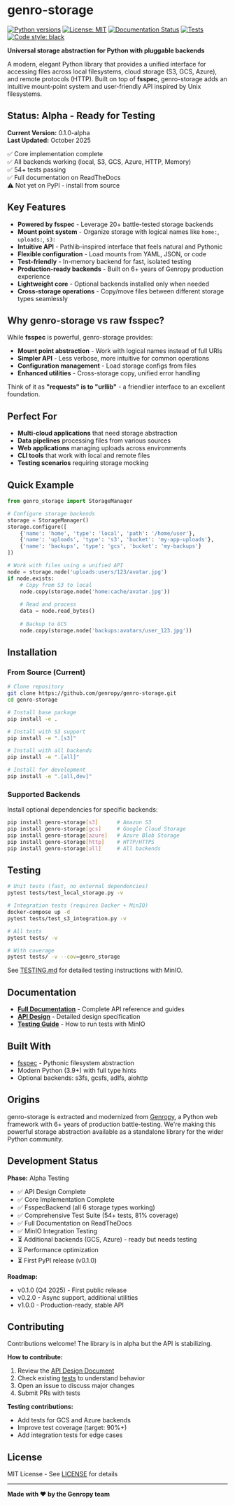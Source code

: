 # genro-storage

[![Python versions](https://img.shields.io/badge/python-3.9%2B-blue.svg)](https://www.python.org/downloads/)
[![License: MIT](https://img.shields.io/badge/License-MIT-yellow.svg)](https://opensource.org/licenses/MIT)
[![Documentation Status](https://readthedocs.org/projects/genro-storage/badge/?version=latest)](https://genro-storage.readthedocs.io/en/latest/?badge=latest)
[![Tests](https://github.com/genropy/genro-storage/workflows/Tests/badge.svg)](https://github.com/genropy/genro-storage/actions)
[![Code style: black](https://img.shields.io/badge/code%20style-black-000000.svg)](https://github.com/psf/black)

**Universal storage abstraction for Python with pluggable backends**

A modern, elegant Python library that provides a unified interface for accessing files across local filesystems, cloud storage (S3, GCS, Azure), and remote protocols (HTTP). Built on top of **fsspec**, genro-storage adds an intuitive mount-point system and user-friendly API inspired by Unix filesystems.

## Status: Alpha - Ready for Testing

**Current Version:** 0.1.0-alpha  
**Last Updated:** October 2025

✅ Core implementation complete  
✅ All backends working (local, S3, GCS, Azure, HTTP, Memory)  
✅ 54+ tests passing  
✅ Full documentation on ReadTheDocs  
⚠️ Not yet on PyPI - install from source

## Key Features

- **Powered by fsspec** - Leverage 20+ battle-tested storage backends
- **Mount point system** - Organize storage with logical names like `home:`, `uploads:`, `s3:`
- **Intuitive API** - Pathlib-inspired interface that feels natural and Pythonic
- **Flexible configuration** - Load mounts from YAML, JSON, or code
- **Test-friendly** - In-memory backend for fast, isolated testing
- **Production-ready backends** - Built on 6+ years of Genropy production experience
- **Lightweight core** - Optional backends installed only when needed
- **Cross-storage operations** - Copy/move files between different storage types seamlessly

## Why genro-storage vs raw fsspec?

While **fsspec** is powerful, genro-storage provides:

- **Mount point abstraction** - Work with logical names instead of full URIs
- **Simpler API** - Less verbose, more intuitive for common operations
- **Configuration management** - Load storage configs from files
- **Enhanced utilities** - Cross-storage copy, unified error handling

Think of it as **"requests" is to "urllib"** - a friendlier interface to an excellent foundation.

## Perfect For

- **Multi-cloud applications** that need storage abstraction
- **Data pipelines** processing files from various sources
- **Web applications** managing uploads across environments
- **CLI tools** that work with local and remote files
- **Testing scenarios** requiring storage mocking

## Quick Example

```python
from genro_storage import StorageManager

# Configure storage backends
storage = StorageManager()
storage.configure([
    {'name': 'home', 'type': 'local', 'path': '/home/user'},
    {'name': 'uploads', 'type': 's3', 'bucket': 'my-app-uploads'},
    {'name': 'backups', 'type': 'gcs', 'bucket': 'my-backups'}
])

# Work with files using a unified API
node = storage.node('uploads:users/123/avatar.jpg')
if node.exists:
    # Copy from S3 to local
    node.copy(storage.node('home:cache/avatar.jpg'))
    
    # Read and process
    data = node.read_bytes()
    
    # Backup to GCS
    node.copy(storage.node('backups:avatars/user_123.jpg'))
```

## Installation

### From Source (Current)

```bash
# Clone repository
git clone https://github.com/genropy/genro-storage.git
cd genro-storage

# Install base package
pip install -e .

# Install with S3 support
pip install -e ".[s3]"

# Install with all backends
pip install -e ".[all]"

# Install for development
pip install -e ".[all,dev]"
```

### Supported Backends

Install optional dependencies for specific backends:

```bash
pip install genro-storage[s3]      # Amazon S3
pip install genro-storage[gcs]     # Google Cloud Storage
pip install genro-storage[azure]   # Azure Blob Storage
pip install genro-storage[http]    # HTTP/HTTPS
pip install genro-storage[all]     # All backends
```

## Testing

```bash
# Unit tests (fast, no external dependencies)
pytest tests/test_local_storage.py -v

# Integration tests (requires Docker + MinIO)
docker-compose up -d
pytest tests/test_s3_integration.py -v

# All tests
pytest tests/ -v

# With coverage
pytest tests/ -v --cov=genro_storage
```

See [TESTING.md](TESTING.md) for detailed testing instructions with MinIO.

## Documentation

- **[Full Documentation](https://genro-storage.readthedocs.io/)** - Complete API reference and guides
- **[API Design](API_DESIGN.md)** - Detailed design specification
- **[Testing Guide](TESTING.md)** - How to run tests with MinIO

## Built With

- [fsspec](https://filesystem-spec.readthedocs.io/) - Pythonic filesystem abstraction
- Modern Python (3.9+) with full type hints
- Optional backends: s3fs, gcsfs, adlfs, aiohttp

## Origins

genro-storage is extracted and modernized from [Genropy](https://github.com/genropy/genropy), a Python web framework with 6+ years of production battle-testing. We're making this powerful storage abstraction available as a standalone library for the wider Python community.

## Development Status

**Phase:** Alpha Testing

- ✅ API Design Complete
- ✅ Core Implementation Complete
- ✅ FsspecBackend (all 6 storage types working)
- ✅ Comprehensive Test Suite (54+ tests, 81% coverage)
- ✅ Full Documentation on ReadTheDocs
- ✅ MinIO Integration Testing
- ⏳ Additional backends (GCS, Azure) - ready but needs testing
- ⏳ Performance optimization
- ⏳ First PyPI release (v0.1.0)

**Roadmap:**
- v0.1.0 (Q4 2025) - First public release
- v0.2.0 - Async support, additional utilities
- v1.0.0 - Production-ready, stable API

## Contributing

Contributions welcome! The library is in alpha but the API is stabilizing.

**How to contribute:**
1. Review the [API Design Document](API_DESIGN.md)
2. Check existing [tests](tests/) to understand behavior
3. Open an issue to discuss major changes
4. Submit PRs with tests

**Testing contributions:**
- Add tests for GCS and Azure backends
- Improve test coverage (target: 90%+)
- Add integration tests for edge cases

## License

MIT License - See [LICENSE](LICENSE) for details

---

**Made with ❤️ by the Genropy team**
